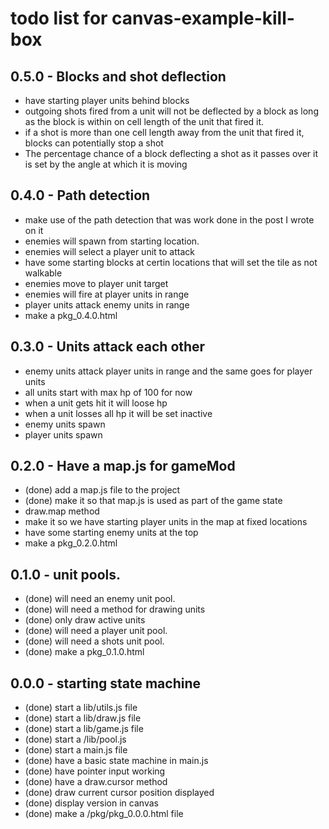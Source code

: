# todo list for canvas-example-kill-box

## 0.5.0 - Blocks and shot deflection
* have starting player units behind blocks
* outgoing shots fired from a unit will not be deflected by a block as long as the block is within on cell length of the unit that fired it.
* if a shot is more than one cell length away from the unit that fired it, blocks can potentially stop a shot
* The percentage chance of a block deflecting a shot as it passes over it is set by the angle at which it is moving

## 0.4.0 - Path detection
* make use of the path detection that was work done in the post I wrote on it
* enemies will spawn from starting location.
* enemies will select a player unit to attack
* have some starting blocks at certin locations that will set the tile as not walkable
* enemies move to player unit target
* enemies will fire at player units in range
* player units attack enemy units in range
* make a pkg_0.4.0.html

## 0.3.0 - Units attack each other
* enemy units attack player units in range and the same goes for player units
* all units start with max hp of 100 for now
* when a unit gets hit it will loose hp
* when a unit losses all hp it will be set inactive
* enemy units spawn
* player units spawn

## 0.2.0 - Have a map.js for gameMod
* (done) add a map.js file to the project
* (done) make it so that map.js is used as part of the game state
* draw.map method
* make it so we have starting player units in the map at fixed locations
* have some starting enemy units at the top
* make a pkg_0.2.0.html

## 0.1.0 - unit pools.
* (done) will need an enemy unit pool.
* (done) will need a method for drawing units
* (done) only draw active units
* (done) will need a player unit pool.
* (done) will need a shots unit pool.
* (done) make a pkg_0.1.0.html

## 0.0.0 - starting state machine
* (done) start a lib/utils.js file
* (done) start a lib/draw.js file
* (done) start a lib/game.js file
* (done) start a /lib/pool.js
* (done) start a main.js file
* (done) have a basic state machine in main.js
* (done) have pointer input working
* (done) have a draw.cursor method
* (done) draw current cursor position displayed
* (done) display version in canvas
* (done) make a /pkg/pkg_0.0.0.html file

